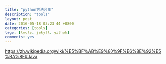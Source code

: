 ```yaml
---
title: "python方法合集"
description: "tools"
layout: post
date: 2016-05-18 03:23:44 +0800
categories: [tools]
tags: [tools, jekyll, github]
comments: yes
---
```


https://zh.wikipedia.org/wiki/%E5%BF%AB%E9%80%9F%E6%8E%92%E5%BA%8F#Java

